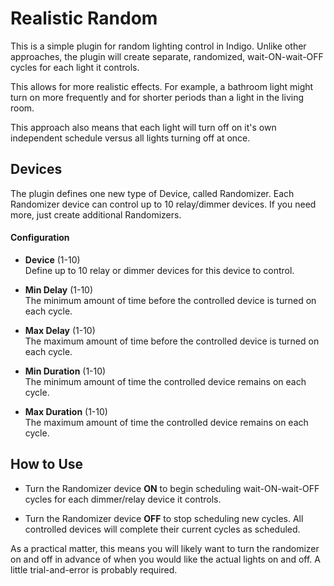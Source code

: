 # Realistic Random

This is a simple plugin for random lighting control in Indigo.  Unlike other approaches, the plugin will create separate, randomized, wait-ON-wait-OFF cycles for each light it controls.  

This allows for more realistic effects. For example, a bathroom light might turn on more frequently and for shorter periods than a light in the living room.

This approach also means that each light will turn off on it's own independent schedule versus all lights turning off at once.

## Devices

The plugin defines one new type of Device, called Randomizer.  Each Randomizer device can control up to 10 relay/dimmer devices.  If you need more, just create additional Randomizers.

#### Configuration

* **Device** (1-10)  
Define up to 10 relay or dimmer devices for this device to control.

* **Min Delay** (1-10)  
The minimum amount of time before the controlled device is turned on each cycle.

* **Max Delay** (1-10)  
The maximum amount of time before the controlled device is turned on each cycle.

* **Min Duration** (1-10)  
The minimum amount of time the controlled device remains on each cycle.

* **Max Duration** (1-10)  
The maximum amount of time the controlled device remains on each cycle.


## How to Use

* Turn the Randomizer device **ON** to begin scheduling wait-ON-wait-OFF cycles for each dimmer/relay device it controls.

* Turn the Randomizer device **OFF** to stop scheduling new cycles.  All controlled devices will complete their current cycles as scheduled.  

As a practical matter, this means you will likely want to turn the randomizer on and off in advance of when you would like the actual lights on and off.  A little trial-and-error is probably required.